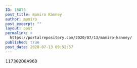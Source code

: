 ```yaml
---
ID: 18873
post_title: mamiro Kanney
author: mamiro
post_excerpt: ""
layout: post
permalink: >
  https://portalrepository.com/2020/07/13/mamiro-kanney/
published: true
post_date: 2020-07-13 09:52:57
---
```

<pre>117302D8A96D</pre>